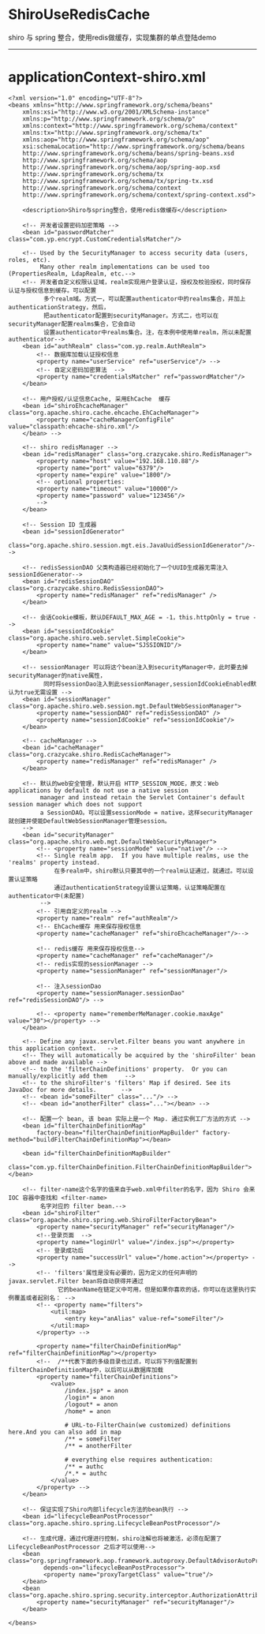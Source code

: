 # ShiroUseRedisCache
shiro 与 spring 整合，使用redis做缓存，实现集群的单点登陆demo

----------
# applicationContext-shiro.xml
    <?xml version="1.0" encoding="UTF-8"?>
	<beans xmlns="http://www.springframework.org/schema/beans"  
		xmlns:xsi="http://www.w3.org/2001/XMLSchema-instance"       
		xmlns:p="http://www.springframework.org/schema/p"  
		xmlns:context="http://www.springframework.org/schema/context"   
		xmlns:tx="http://www.springframework.org/schema/tx"  
		xmlns:aop="http://www.springframework.org/schema/aop"  
		xsi:schemaLocation="http://www.springframework.org/schema/beans    
		http://www.springframework.org/schema/beans/spring-beans.xsd    
		http://www.springframework.org/schema/aop    
		http://www.springframework.org/schema/aop/spring-aop.xsd    
		http://www.springframework.org/schema/tx    
		http://www.springframework.org/schema/tx/spring-tx.xsd    
		http://www.springframework.org/schema/context    
		http://www.springframework.org/schema/context/spring-context.xsd">
	
		<description>Shiro与spring整合，使用redis做缓存</description>
		
		<!-- 开发者设置密码加密策略 -->
		<bean id="passwordMatcher" class="com.yp.encrypt.CustomCredentialsMatcher"/>
	
	    <!-- Used by the SecurityManager to access security data (users, roles, etc).
	         Many other realm implementations can be used too (PropertiesRealm, LdapRealm, etc.-->
	    <!-- 开发者自定义权限认证域，realm实现用户登录认证，授权及校验授权，同时保存认证与授权信息到缓存。可以配置
	    	  多个realm域。方式一，可以配置authenticator中的realms集合，并加上authenticationStrategy，然后，
	    	  把authenticator配置到securityManager。方式二，也可以在securityManager配置realms集合，它会自动
	    	  设置authenticator中realms集合。注，在本例中使用单realm，所以未配置authenticator-->
	    <bean id="authRealm" class="com.yp.realm.AuthRealm">
	    	<!-- 数据库加载认证授权信息
			<property name="userService" ref="userService"/> -->
			<!-- 自定义密码加密算法  -->
			<property name="credentialsMatcher" ref="passwordMatcher"/>
		</bean>
		
		<!-- 用户授权/认证信息Cache, 采用EhCache  缓存
	    <bean id="shiroEhcacheManager" class="org.apache.shiro.cache.ehcache.EhCacheManager">
	        <property name="cacheManagerConfigFile" value="classpath:ehcache-shiro.xml"/>
	    </bean> -->
	    
	    <!-- shiro redisManager -->
		<bean id="redisManager" class="org.crazycake.shiro.RedisManager">
			<property name="host" value="192.168.110.88"/>
			<property name="port" value="6379"/>
			<property name="expire" value="1800"/>
			<!-- optional properties:
			<property name="timeout" value="10000"/>
			<property name="password" value="123456"/>
			-->
		</bean>
	    
	    <!-- Session ID 生成器
		<bean id="sessionIdGenerator"
			class="org.apache.shiro.session.mgt.eis.JavaUuidSessionIdGenerator"/>-->

	    <!-- redisSessionDAO 父类构造器已经初始化了一个UUID生成器无需注入sessionIdGenerator-->
		<bean id="redisSessionDAO" class="org.crazycake.shiro.RedisSessionDAO">
			<property name="redisManager" ref="redisManager" />
		</bean>

		<!-- 会话Cookie模板，默认DEFAULT_MAX_AGE = -1，this.httpOnly = true -->  
		<bean id="sessionIdCookie" class="org.apache.shiro.web.servlet.SimpleCookie">  
		    <property name="name" value="SJSSIONID"/>  
		</bean> 

	    <!-- sessionManager 可以将这个bean注入到securityManager中，此时要去掉securityManager的native属性，
	    	  同时将sessionDao注入到此sessionManager,sessionIdCookieEnabled默认为true无需设置 -->
		<bean id="sessionManager" class="org.apache.shiro.web.session.mgt.DefaultWebSessionManager">
			<property name="sessionDAO" ref="redisSessionDAO" />
			<property name="sessionIdCookie" ref="sessionIdCookie"/>
		</bean>

	    <!-- cacheManager -->
		<bean id="cacheManager" class="org.crazycake.shiro.RedisCacheManager">
			<property name="redisManager" ref="redisManager" />
		</bean>
		
		<!-- 默认的web安全管理，默认开启 HTTP_SESSION_MODE，原文：Web applications by default do not use a native session 
			 manager and instead retain the Servlet Container's default session manager which does not support 
			 a SessionDAO。可以设置sessionMode = native，这样securityManager就创建并使能DefaultWebSessionManager管理session。
		-->
	    <bean id="securityManager" class="org.apache.shiro.web.mgt.DefaultWebSecurityManager">
	        <!-- <property name="sessionMode" value="native"/> -->
	        <!-- Single realm app.  If you have multiple realms, use the 'realms' property instead.
	        	 在多realm中，shiro默认只要其中的一个realm认证通过，就通过。可以设置认证策略
	        	 通过authenticationStrategy设置认证策略，认证策略配置在authenticator中(未配置)
	         -->
	        <!-- 引用自定义的realm -->
	        <property name="realm" ref="authRealm"/>
	        <!-- EhCache缓存 用来保存授权信息
	        <property name="cacheManager" ref="shiroEhcacheManager"/>-->
	        
	        <!-- redis缓存 用来保存授权信息-->
	        <property name="cacheManager" ref="cacheManager"/>
	        <!-- redis实现的sessionManager -->
	        <property name="sessionManager" ref="sessionManager"/>
	        
	        <!-- 注入sessionDao
	        <property name="sessionManager.sessionDao" ref="redisSessionDAO"/> -->
	        
	        <!-- <property name="rememberMeManager.cookie.maxAge" value="30"></property> -->
	    </bean>
	    
	    <!-- Define any javax.servlet.Filter beans you want anywhere in this application context.   -->
		<!-- They will automatically be acquired by the 'shiroFilter' bean above and made available -->
		<!-- to the 'filterChainDefinitions' property.  Or you can manually/explicitly add them     -->
		<!-- to the shiroFilter's 'filters' Map if desired. See its JavaDoc for more details.       -->
		<!-- <bean id="someFilter" class="..."/> -->
		<!-- <bean id="anotherFilter" class="..."></bean> -->
		
		<!-- 配置一个 bean, 该 bean 实际上是一个 Map. 通过实例工厂方法的方式 -->
	    <bean id="filterChainDefinitionMap" 
	    	factory-bean="filterChainDefinitionMapBuilder" factory-method="buildFilterChainDefinitionMap"></bean>
	    
	    <bean id="filterChainDefinitionMapBuilder"
	    	class="com.yp.filterChainDefinition.FilterChainDefinitionMapBuilder"></bean>
	
	    <!-- filter-name这个名字的值来自于web.xml中filter的名字，因为 Shiro 会来 IOC 容器中查找和 <filter-name>
	    	 名字对应的 filter bean.-->
	    <bean id="shiroFilter" class="org.apache.shiro.spring.web.ShiroFilterFactoryBean">
	        <property name="securityManager" ref="securityManager"/>
	        <!--登录页面  -->
	        <property name="loginUrl" value="/index.jsp"></property>
	        <!-- 登录成功后   
	        <property name="successUrl" value="/home.action"></property> --> 
	        <!-- 'filters'属性是没有必要的，因为定义的任何声明的javax.servlet.Filter bean将自动获得并通过
		    	  它的beanName在链定义中可用，但是如果你喜欢的话，你可以在这里执行实例覆盖或者起别名： -->
		    <!-- <property name="filters">
		        <util:map>
		            <entry key="anAlias" value-ref="someFilter"/>
		        </util:map>
		    </property> -->
		    
		    <property name="filterChainDefinitionMap" ref="filterChainDefinitionMap"></property>
		    <!--  /**代表下面的多级目录也过滤，可以将下列值配置到filterChainDefinitionMap中，以后可以从数据库加载
	        <property name="filterChainDefinitions">
	            <value>
					/index.jsp* = anon
					/login* = anon
					/logout* = anon
					/home* = anon
					
					# URL-to-FilterChain(we customized) definitions here.And you can also add in map
	                /** = someFilter
	                /** = anotherFilter
	                
	                # everything else requires authentication:
					/** = authc
					/*.* = authc
	            </value>
	        </property> -->
	    </bean>
	    
	    <!-- 保证实现了Shiro内部lifecycle方法的bean执行 -->
	    <bean id="lifecycleBeanPostProcessor" class="org.apache.shiro.spring.LifecycleBeanPostProcessor"/>
	
	    <!-- 生成代理，通过代理进行控制，shiro注解也将被激活，必须在配置了 LifecycleBeanPostProcessor 之后才可以使用-->
	    <bean class="org.springframework.aop.framework.autoproxy.DefaultAdvisorAutoProxyCreator"
	          depends-on="lifecycleBeanPostProcessor">
	          <property name="proxyTargetClass" value="true"/>
	    </bean>
	    <bean class="org.apache.shiro.spring.security.interceptor.AuthorizationAttributeSourceAdvisor">
	        <property name="securityManager" ref="securityManager"/>
	    </bean>
    
	</beans>